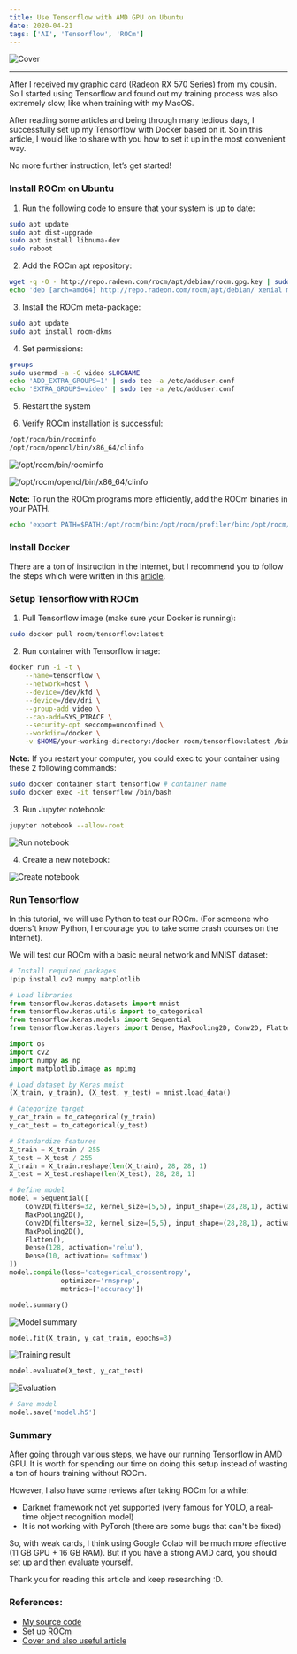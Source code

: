 ```yaml
---
title: Use Tensorflow with AMD GPU on Ubuntu
date: 2020-04-21
tags: ['AI', 'Tensorflow', 'ROCm']
---
```


![Cover](/assets/img/2020-04-21/cover.png)

---

After I received my graphic card (Radeon RX 570 Series) from my cousin. So I started using Tensorflow and found out my training process was also extremely slow, like when training with my MacOS.

After reading some articles and being through many tedious days, I successfully set up my Tensorflow with Docker based on it. So in this article, I would like to share with you how to set it up in the most convenient way.

No more further instruction, let’s get started!



### Install ROCm on Ubuntu

1. Run the following code to ensure that your system is up to date:
```bash
sudo apt update
sudo apt dist-upgrade
sudo apt install libnuma-dev
sudo reboot
```

2. Add the ROCm apt repository:
```bash
wget -q -O - http://repo.radeon.com/rocm/apt/debian/rocm.gpg.key | sudo apt-key add -
echo 'deb [arch=amd64] http://repo.radeon.com/rocm/apt/debian/ xenial main' | sudo tee /etc/apt/sources.list.d/rocm.list
```

3. Install the ROCm meta-package:
```bash
sudo apt update
sudo apt install rocm-dkms
```

4. Set permissions:
```bash
groups
sudo usermod -a -G video $LOGNAME
echo 'ADD_EXTRA_GROUPS=1' | sudo tee -a /etc/adduser.conf
echo 'EXTRA_GROUPS=video' | sudo tee -a /etc/adduser.conf
```

5. Restart the system

6. Verify ROCm installation is successful:
```bash
/opt/rocm/bin/rocminfo
/opt/rocm/opencl/bin/x86_64/clinfo
```

![/opt/rocm/bin/rocminfo](/assets/img/2020-04-21/command-1.png)

![/opt/rocm/opencl/bin/x86_64/clinfo](/assets/img/2020-04-21/command-2.png)

__Note:__ To run the ROCm programs more efficiently, add the ROCm binaries in your PATH.
```bash
echo 'export PATH=$PATH:/opt/rocm/bin:/opt/rocm/profiler/bin:/opt/rocm/opencl/bin/x86_64' | sudo tee -a /etc/profile.d/rocm.sh
```



### Install Docker

There are a ton of instruction in the Internet, but I recommend you to follow the steps which were written in this [article](https://do.co/2zcd8NI).



### Setup Tensorflow with ROCm

1. Pull Tensorflow image (make sure your Docker is running):
```bash
sudo docker pull rocm/tensorflow:latest
```

2. Run container with Tensorflow image:
```bash
docker run -i -t \
    --name=tensorflow \
    --network=host \
    --device=/dev/kfd \
    --device=/dev/dri \
    --group-add video \
    --cap-add=SYS_PTRACE \
    --security-opt seccomp=unconfined \
    --workdir=/docker \
    -v $HOME/your-working-directory:/docker rocm/tensorflow:latest /bin/bash
```

__Note:__ If you restart your computer, you could exec to your container using these 2 following commands:
```bash
sudo docker container start tensorflow # container name
sudo docker exec -it tensorflow /bin/bash
```

3. Run Jupyter notebook:
```bash
jupyter notebook --allow-root
```
![Run notebook](/assets/img/2020-04-21/image-1.png)

4. Create a new notebook:

![Create notebook](/assets/img/2020-04-21/image-2.png)

### Run Tensorflow

In this tutorial, we will use Python to test our ROCm. (For someone who doens't know Python, I encourage you to take some crash courses on the Internet).

We will test our ROCm with a basic neural network and MNIST dataset:

```python
# Install required packages
!pip install cv2 numpy matplotlib
```

```python
# Load libraries
from tensorflow.keras.datasets import mnist
from tensorflow.keras.utils import to_categorical
from tensorflow.keras.models import Sequential
from tensorflow.keras.layers import Dense, MaxPooling2D, Conv2D, Flatten

import os
import cv2
import numpy as np
import matplotlib.image as mpimg
```

```python
# Load dataset by Keras mnist
(X_train, y_train), (X_test, y_test) = mnist.load_data()
```

```python
# Categorize target
y_cat_train = to_categorical(y_train)
y_cat_test = to_categorical(y_test)
```

```python
# Standardize features
X_train = X_train / 255
X_test = X_test / 255
X_train = X_train.reshape(len(X_train), 28, 28, 1)
X_test = X_test.reshape(len(X_test), 28, 28, 1)
```

```python
# Define model
model = Sequential([
    Conv2D(filters=32, kernel_size=(5,5), input_shape=(28,28,1), activation='relu'),
    MaxPooling2D(),
    Conv2D(filters=32, kernel_size=(5,5), input_shape=(28,28,1), activation='relu'),
    MaxPooling2D(),
    Flatten(),
    Dense(128, activation='relu'),
    Dense(10, activation='softmax')
])
model.compile(loss='categorical_crossentropy',
             optimizer='rmsprop',
             metrics=['accuracy'])
```

```python
model.summary()
```

![Model summary](/assets/img/2020-04-21/image-3.png)

```python
model.fit(X_train, y_cat_train, epochs=3)
```

![Training result](/assets/img/2020-04-21/image-4.png)

```python
model.evaluate(X_test, y_cat_test)
```

![Evaluation](/assets/img/2020-04-21/image-5.png)

```python
# Save model
model.save('model.h5')
```

### Summary

After going through various steps, we have our running Tensorflow in AMD GPU. It is worth for spending our time on doing this setup instead of wasting a ton of hours training without ROCm.

However, I also have some reviews after taking ROCm for a while:
- Darknet framework not yet supported (very famous for YOLO, a real-time object recognition model)
- It is not working with PyTorch (there are some bugs that can't be fixed)

So, with weak cards, I think using Google Colab will be much more effective (11 GB GPU + 16 GB RAM). But if you have a strong AMD card, you should set up and then evaluate yourself.

Thank you for reading this article and keep researching :D.

### References:
- [My source code](https://github.com/tailtq/ml-learning/blob/master/handmade-products/digit-recognition/model.ipynb)
- [Set up ROCm](https://rocm-documentation.readthedocs.io/en/latest/Installation_Guide/Installation-Guide.html)
- [Cover and also useful article](https://towardsdatascience.com/train-neural-networks-using-amd-gpus-and-keras-37189c453878)
